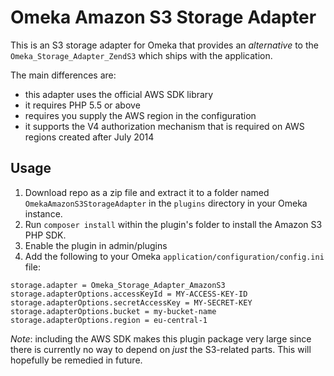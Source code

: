Omeka Amazon S3 Storage Adapter
===============================

This is an S3 storage adapter for Omeka that provides an _alternative_ to
the `Omeka_Storage_Adapter_ZendS3` which ships with the application.

The main differences are:

 - this adapter uses the official AWS SDK library
 - it requires PHP 5.5 or above
 - requires you supply the AWS region in the configuration
 - it supports the V4 authorization mechanism that is required on AWS
   regions created after July 2014

## Usage

1. Download repo as a zip file and extract it to a folder named `OmekaAmazonS3StorageAdapter` in the `plugins` directory in your Omeka instance.
2. Run `composer install` within the plugin's folder to install the Amazon S3 PHP SDK.
3. Enable the plugin in admin/plugins
4. Add the following to your Omeka `application/configuration/config.ini` file:

```
storage.adapter = Omeka_Storage_Adapter_AmazonS3
storage.adapterOptions.accessKeyId = MY-ACCESS-KEY-ID
storage.adapterOptions.secretAccessKey = MY-SECRET-KEY
storage.adapterOptions.bucket = my-bucket-name
storage.adapterOptions.region = eu-central-1
```

*Note*: including the AWS SDK makes this plugin package very large since
there is currently no way to depend on _just_ the S3-related parts. This
will hopefully be remedied in future. 
